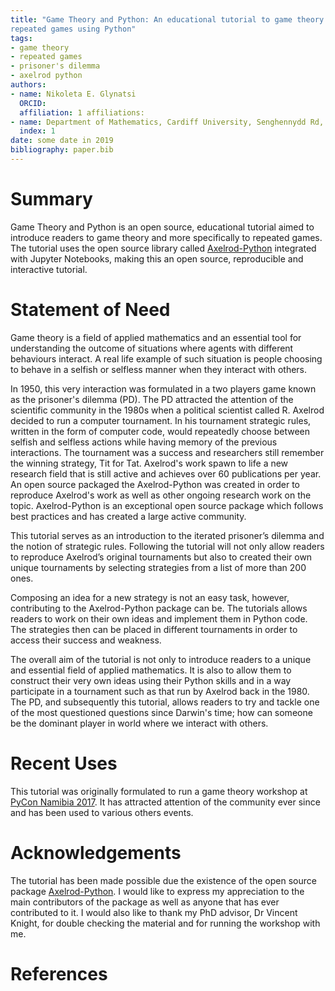 ```yaml
---
title: "Game Theory and Python: An educational tutorial to game theory and
repeated games using Python"
tags:
- game theory
- repeated games
- prisoner's dilemma
- axelrod python 
authors:
- name: Nikoleta E. Glynatsi
  ORCID: 
  affiliation: 1 affiliations:
- name: Department of Mathematics, Cardiff University, Senghennydd Rd, Cardiff CF24 4AG
  index: 1 
date: some date in 2019
bibliography: paper.bib
---
```


# Summary

Game Theory and Python is an open source, educational tutorial aimed to
introduce readers to game theory and more specifically to repeated games. The
tutorial uses the open source library called [Axelrod-Python](https://github.com/Axelrod-Python/Axelrod)
integrated with Jupyter Notebooks, making this an open source, reproducible and
interactive tutorial.

# Statement of Need

Game theory is a field of applied mathematics and an essential tool for
understanding the outcome of situations where agents with different behaviours
interact. A real life example of such situation is people choosing to behave in
a selfish or selfless manner when they interact with others.  

In 1950, this very interaction was formulated in a two players game known as the
prisoner's dilemma (PD).  The PD attracted the attention of the scientific
community in the 1980s when a political scientist called R. Axelrod decided to
run a computer tournament. In his tournament strategic rules, written in the
form of computer code, would repeatedly choose between selfish and selfless
actions while having memory of the previous interactions. The tournament was a
success and researchers still remember the winning strategy, Tit for Tat.
Axelrod's work spawn to life a new research field that is still active and
achieves over 60 publications per year. An open source packaged the
Axelrod-Python was created in order to reproduce Axelrod's work as well as other
ongoing research work on the topic. Axelrod-Python  is an exceptional open
source package which follows best practices and has created a large active
community.

This tutorial serves as an introduction to the iterated prisoner’s dilemma and
the notion of strategic rules. Following the tutorial will not only allow
readers to reproduce  Axelrod’s original tournaments but also to created their
own unique tournaments by selecting strategies from a list of more than 200
ones.

Composing an idea for a new strategy is not an easy task, however, contributing
to the Axelrod-Python package can be. The tutorials allows readers to work on
their own ideas and implement them in Python code. The  strategies then can be
placed in different tournaments in order to access their success and weakness.

The overall aim of the tutorial is not only to introduce readers to a unique and
essential field of applied mathematics. It is also to allow them to  construct
their very own ideas using their Python skills and in a way participate in a
tournament such as that run by Axelrod back in the 1980. The PD, and
subsequently this tutorial, allows readers to try and tackle one of the most
questioned questions since Darwin's time; how can someone be  the dominant
player in world where we interact with others.

# Recent Uses

This tutorial was originally formulated to run a game theory workshop at
[PyCon Namibia 2017](https://na.pycon.org/pycon-namibia-2017/).
It has attracted attention of the community ever since and has been used to various
others events.

# Acknowledgements

The tutorial has been made possible due the existence of the open source package
[Axelrod-Python](https://github.com/Axelrod-Python/Axelrod).
I would like to express my appreciation to the main contributors of
the package as well as anyone that has ever contributed to it.
I would also like to thank my PhD advisor, Dr Vincent Knight, for double checking
the material and for running the workshop with me.

# References

